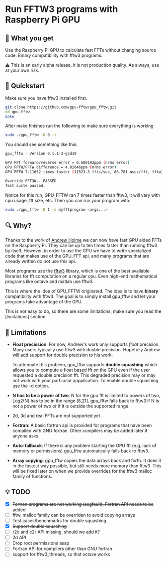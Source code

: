 # Run FFTW3 programs with Raspberry Pi GPU

## :gift: What you get
Use the Raspberry Pi GPU to calculate fast FFTs without changing
source code.  Binary compatibility with fftw3 programs.

:warning: This is an early alpha release, it is not production
quality. As always, use at your own risk.

## :checkered_flag: Quickstart 
Make sure you have fftw3 installed first.
```sh
git clone https://github.com/gpu-fftw/gpu_fftw.git
cd gpu_fftw
make
```
After make finishes run the following to make sure everything is working:
```sh
sudo ./gpu_fftw -D 0 -t
```
You should see something like this:
```sh
gpu_fftw - Version 0.1.1-3-gcd19

GPU FFT forward/reverse error = 0.680192ppm (nrms error)
GPU_FFTW/FFTW difference = 4.82646ppm (nrms error)
GPU FFTW 7.11652 times faster (11523.3 ffts/sec, 86.781 usec/fft, fftw3: 1619.23 ffts/sec)

Override FFT3W...PASSED
Test suite passed.
```
Notice for this run, GPU_FFTW ran 7 times faster than fftw3, it will vary
with cpu usage, fft size, etc.
Then you can run your program with:

```sh
sudo ./gpu_fftw -D 1 -d myfftprogram <args...>
```
## :mag: Why?
Thanks to the work of [Andrew Holme](http://www.aholme.co.uk/GPU_FFT/Main.htm) we
can now have fast GPU aided FFTs on the Raspberry Pi. They can be up to ten
times faster than running fftw3 by itself. However, in order
to use the GPU we have to write specialized code that makes use of the
GPU_FFT api, and many programs that are already written do not use
this api.

Most programs use the [fftw3](http://www.fftw.org) library, which is
one of the best available libraries for fft computation on a regular cpu. Even
high-end mathematical programs like octave and matlab use fftw3.

This is where the idea of GPU_FFTW  originated. The idea is to have
**binary** compatibility with fftw3. The goal is to simply install
gpu_fftw and let your programs take advantage of the GPU.

This is not easy to do, so there are some limitations, make sure
you read the [limitations] section.

## :eyes: Limitations

* **Float precission**: For now, Andrew's work only supports _float_ precision.
  Many users typically use fftw3 with double precision. Hopefully
  Andrew will add support for double precision to his work.

  To attenuate this problem, gpu_fftw supports **double squashing** which allows
  you to compute a float based fft on the GPU even if the user
  requested a double precision fft. This degraded precision may or may not
  work with your particular appplication. To enable double squashing use
  the -d option.

* **N has to be a power of two**: N for the gpu fft is limited to powers of two,
  Log2(N) has to be in the range [8,21]. gpu_fftw falls back to fftw3 if N is
  not a power of two or if it is outside the supported range.

* 2d, 3d and real FFTs are not supported yet

* **Fortran**:  A basic fortran api is provided for programs that have been
  compiled with GNU fortran. Other compilers may be added later if anyone asks.

* **Auto-fallback**: If there is any problem starting the GPU fft (e.g. lack of
  memory or permissions) gpu_fftw automatically falls back to fftw3.

* **Array copying**: gpu_fftw copies the data arrays back and forth.  It does
  it in the fastest way possible, but still needs more memory than fftw3.
  This will be fixed later on when we provide overrides for the fftw3 malloc family
  of functions.

## :bulb: TODO
- [x] ~~Fortran programs are not working (segfault), Fortran API needs to be added~~
- [ ] fftw_malloc family can be overriden to avoid copying arrays
- [ ] Test cases/benchmarks for double squashing
- [x] ~~Support double squashing~~
- [ ] r2c and c2r API missing, should we add it?
- [ ] 2d API
- [ ] Drop root permissions asap
- [ ] Fortran API for compilers other than GNU fortran
- [ ] support for fftw3_threads, so that octave works
